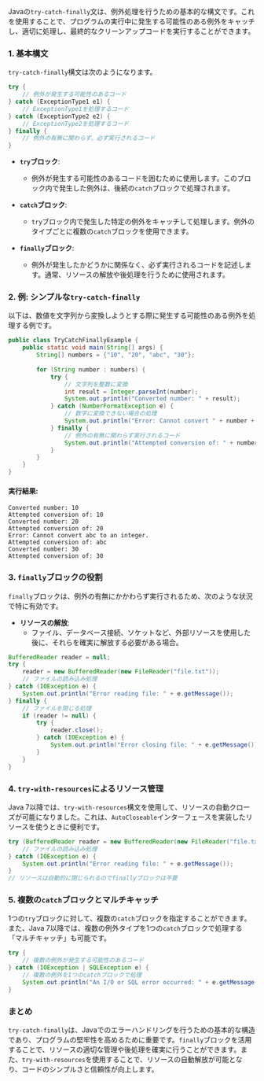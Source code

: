 Javaの`try-catch-finally`文は、例外処理を行うための基本的な構文です。これを使用することで、プログラムの実行中に発生する可能性のある例外をキャッチし、適切に処理し、最終的なクリーンアップコードを実行することができます。

### 1. 基本構文

`try-catch-finally`構文は次のようになります。

```java
try {
    // 例外が発生する可能性のあるコード
} catch (ExceptionType1 e1) {
    // ExceptionType1を処理するコード
} catch (ExceptionType2 e2) {
    // ExceptionType2を処理するコード
} finally {
    // 例外の有無に関わらず、必ず実行されるコード
}
```

- **`try`ブロック**:
  - 例外が発生する可能性のあるコードを囲むために使用します。このブロック内で発生した例外は、後続の`catch`ブロックで処理されます。

- **`catch`ブロック**:
  - `try`ブロック内で発生した特定の例外をキャッチして処理します。例外のタイプごとに複数の`catch`ブロックを使用できます。

- **`finally`ブロック**:
  - 例外が発生したかどうかに関係なく、必ず実行されるコードを記述します。通常、リソースの解放や後処理を行うために使用されます。

### 2. 例: シンプルな`try-catch-finally`

以下は、数値を文字列から変換しようとする際に発生する可能性のある例外を処理する例です。

```java
public class TryCatchFinallyExample {
    public static void main(String[] args) {
        String[] numbers = {"10", "20", "abc", "30"};
        
        for (String number : numbers) {
            try {
                // 文字列を整数に変換
                int result = Integer.parseInt(number);
                System.out.println("Converted number: " + result);
            } catch (NumberFormatException e) {
                // 数字に変換できない場合の処理
                System.out.println("Error: Cannot convert " + number + " to an integer.");
            } finally {
                // 例外の有無に関わらず実行されるコード
                System.out.println("Attempted conversion of: " + number);
            }
        }
    }
}
```

#### 実行結果:

```
Converted number: 10
Attempted conversion of: 10
Converted number: 20
Attempted conversion of: 20
Error: Cannot convert abc to an integer.
Attempted conversion of: abc
Converted number: 30
Attempted conversion of: 30
```

### 3. `finally`ブロックの役割

`finally`ブロックは、例外の有無にかかわらず実行されるため、次のような状況で特に有効です。

- **リソースの解放**:
  - ファイル、データベース接続、ソケットなど、外部リソースを使用した後に、それらを確実に解放する必要がある場合。

```java
BufferedReader reader = null;
try {
    reader = new BufferedReader(new FileReader("file.txt"));
    // ファイルの読み込み処理
} catch (IOException e) {
    System.out.println("Error reading file: " + e.getMessage());
} finally {
    // ファイルを閉じる処理
    if (reader != null) {
        try {
            reader.close();
        } catch (IOException e) {
            System.out.println("Error closing file: " + e.getMessage());
        }
    }
}
```

### 4. `try-with-resources`によるリソース管理

Java 7以降では、`try-with-resources`構文を使用して、リソースの自動クローズが可能になりました。これは、`AutoCloseable`インターフェースを実装したリソースを使うときに便利です。

```java
try (BufferedReader reader = new BufferedReader(new FileReader("file.txt"))) {
    // ファイルの読み込み処理
} catch (IOException e) {
    System.out.println("Error reading file: " + e.getMessage());
}
// リソースは自動的に閉じられるのでfinallyブロックは不要
```

### 5. 複数の`catch`ブロックとマルチキャッチ

1つの`try`ブロックに対して、複数の`catch`ブロックを指定することができます。また、Java 7以降では、複数の例外タイプを1つの`catch`ブロックで処理する「マルチキャッチ」も可能です。

```java
try {
    // 複数の例外が発生する可能性のあるコード
} catch (IOException | SQLException e) {
    // 複数の例外を1つのcatchブロックで処理
    System.out.println("An I/O or SQL error occurred: " + e.getMessage());
}
```

### まとめ

`try-catch-finally`は、Javaでのエラーハンドリングを行うための基本的な構造であり、プログラムの堅牢性を高めるために重要です。`finally`ブロックを活用することで、リソースの適切な管理や後処理を確実に行うことができます。また、`try-with-resources`を使用することで、リソースの自動解放が可能となり、コードのシンプルさと信頼性が向上します。
